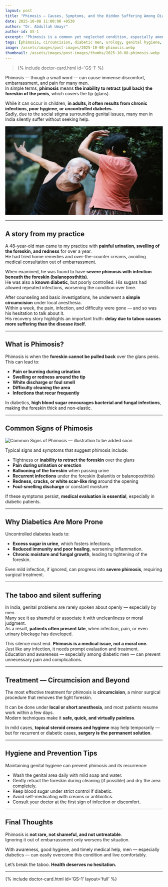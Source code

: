 ```yaml
---
layout: post
title: "Phimosis — Causes, Symptoms, and the Hidden Suffering Among Diabetics"
date: 2025-10-08 11:00:00 +0530
author: "Dr. Abdullah Umayr"
author-id: GS-1
excerpt: "Phimosis is a common yet neglected condition, especially among diabetic men in India. Dr. Abdullah Umayr shares a real case from his practice, explaining the causes, symptoms, treatment, and the importance of hygiene and awareness."
tags: [phimosis, circumcision, diabetic men, urology, genital hygiene, Dr. Abdullah Umayr]
image: /assets/images/post-images/2025-10-08-phimosis.webp
thumbnail: /assets/images/post-images/thumbs/2025-10-08-phimosis.webp
---
```

> {% include doctor-card.html id='GS-1' %}

Phimosis — though a small word — can cause immense discomfort, embarrassment, and pain for many men.  
In simple terms, **phimosis** means **the inability to retract (pull back) the foreskin of the penis**, which covers the tip (glans).  

While it can occur in children, **in adults, it often results from chronic infections, poor hygiene, or uncontrolled diabetes**.  
Sadly, due to the social stigma surrounding genital issues, many men in India silently suffer without seeking help.

![Phimosis awareness and treatment](/assets/images/post-images/2025-10-08-phimosis.webp)

---

## A story from my practice

A 48-year-old man came to my practice with **painful urination, swelling of the foreskin, and redness** for over a year.  
He had tried home remedies and over-the-counter creams, avoiding medical consultation out of embarrassment.

When examined, he was found to have **severe phimosis with infection beneath the foreskin (balanoposthitis)**.  
He was also a **known diabetic**, but poorly controlled. His sugars had allowed repeated infections, worsening the condition over time.

After counseling and basic investigations, he underwent a **simple circumcision** under local anesthesia.  
Within a week, the pain, infection, and difficulty were gone — and so was his hesitation to talk about it.  
His recovery story highlights an important truth: **delay due to taboo causes more suffering than the disease itself.**

---

## What is Phimosis?

Phimosis is when the **foreskin cannot be pulled back** over the glans penis.  
This can lead to:
- **Pain or burning during urination**
- **Swelling or redness around the tip**
- **White discharge or foul smell**
- **Difficulty cleaning the area**
- **Infections that recur frequently**

In diabetics, **high blood sugar encourages bacterial and fungal infections**, making the foreskin thick and non-elastic.

---

## Common Signs of Phimosis

![Common Signs of Phimosis — illustration to be added soon](/assets/images/post-images/2025-10-08-phimosis-signs.webp)

Typical signs and symptoms that suggest phimosis include:
- Tightness or **inability to retract the foreskin** over the glans  
- **Pain during urination or erection**  
- **Ballooning of the foreskin** when passing urine  
- **Recurrent infections** under the foreskin (balanitis or balanoposthitis)  
- **Redness, cracks, or white scar-like ring** around the opening  
- **Foul-smelling discharge** or constant moisture  

If these symptoms persist, **medical evaluation is essential**, especially in diabetic patients.

---

## Why Diabetics Are More Prone

Uncontrolled diabetes leads to:
- **Excess sugar in urine**, which fosters infections.  
- **Reduced immunity and poor healing**, worsening inflammation.  
- **Chronic moisture and fungal growth**, leading to tightening of the foreskin.  

Even mild infection, if ignored, can progress into **severe phimosis**, requiring surgical treatment.

---

## The taboo and silent suffering

In India, genital problems are rarely spoken about openly — especially by men.  
Many see it as shameful or associate it with uncleanliness or moral judgment.  
As a result, **patients often present late**, when infection, pain, or even urinary blockage has developed.

This silence must end. **Phimosis is a medical issue, not a moral one.**  
Just like any infection, it needs prompt evaluation and treatment.  
Education and awareness — especially among diabetic men — can prevent unnecessary pain and complications.

---

## Treatment — Circumcision and Beyond

The most effective treatment for phimosis is **circumcision**, a minor surgical procedure that removes the tight foreskin.  

It can be done under **local or short anesthesia**, and most patients resume work within a few days.  
Modern techniques make it **safe, quick, and virtually painless**.

In mild cases, **topical steroid creams and hygiene** may help temporarily — but for recurrent or diabetic cases, **surgery is the permanent solution**.

---

## Hygiene and Prevention Tips

Maintaining genital hygiene can prevent phimosis and its recurrence:
- Wash the genital area daily with mild soap and water.  
- Gently retract the foreskin during cleaning (if possible) and dry the area completely.  
- Keep blood sugar under strict control if diabetic.  
- Avoid self-medicating with creams or antibiotics.  
- Consult your doctor at the first sign of infection or discomfort.

---

## Final Thoughts

Phimosis is **not rare, not shameful, and not untreatable**.  
Ignoring it out of embarrassment only worsens the situation.  

With awareness, good hygiene, and timely medical help, men — especially diabetics — can easily overcome this condition and live comfortably.

Let’s break the taboo. **Health deserves no hesitation.**

---

{% include doctor-card.html id='GS-1' layout='full' %}

